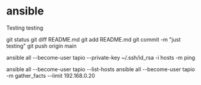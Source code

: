 # ansible

Testing testing


git status
git diff README.md
git add README.md
git commit -m "just testing"
git push origin main

ansible all --become-user tapio --private-key ~/.ssh/id_rsa -i hosts -m ping

ansible all --become-user tapio --list-hosts
ansible all --become-user tapio  -m gather_facts --limit 192.168.0.20
